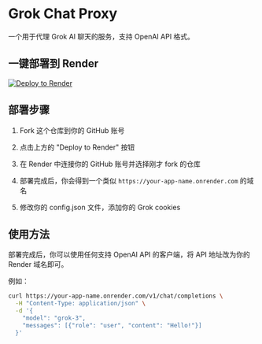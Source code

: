 # Grok Chat Proxy

一个用于代理 Grok AI 聊天的服务，支持 OpenAI API 格式。

## 一键部署到 Render

[![Deploy to Render](https://render.com/images/deploy-to-render-button.svg)](https://render.com/deploy?repo=https://github.com/fuwei99/grok_chat_proxy)

## 部署步骤

1. Fork 这个仓库到你的 GitHub 账号

2. 点击上方的 "Deploy to Render" 按钮

3. 在 Render 中连接你的 GitHub 账号并选择刚才 fork 的仓库

4. 部署完成后，你会得到一个类似 `https://your-app-name.onrender.com` 的域名

5. 修改你的 config.json 文件，添加你的 Grok cookies

## 使用方法

部署完成后，你可以使用任何支持 OpenAI API 的客户端，将 API 地址改为你的 Render 域名即可。

例如：
```bash
curl https://your-app-name.onrender.com/v1/chat/completions \
  -H "Content-Type: application/json" \
  -d '{
    "model": "grok-3",
    "messages": [{"role": "user", "content": "Hello!"}]
  }'
